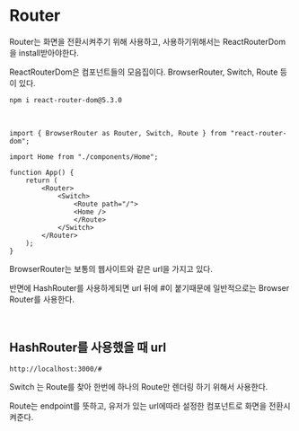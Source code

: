 # Router

Router는 화면을 전환시켜주기 위해 사용하고,
사용하기위해서는 ReactRouterDom을 install받아야한다.

ReactRouterDom은 컴포넌트들의 모음집이다.
BrowserRouter, Switch, Route 등이 있다.

    npm i react-router-dom@5.3.0

<br/>

    import { BrowserRouter as Router, Switch, Route } from "react-router-dom";

    import Home from "./components/Home";

    function App() {
        return (
            <Router>
                <Switch>
                    <Route path="/">
                    <Home />
                    </Route>
                </Switch>
            </Router>
        );
    }

BrowserRouter는 보통의 웹사이트와 같은 url을 가지고 있다.

반면에 HashRouter를 사용하게되면 url 뒤에 #이 붙기때문에 일반적으로는 Browser Router를 사용한다.

<br/>

## HashRouter를 사용했을 때 url

    http://localhost:3000/#

Switch 는 Route를 찾아 한번에 하나의 Route만 렌더링 하기 위해서 사용한다.

Route는 endpoint를 뜻하고, 유저가 있는 url에따라 설정한 컴포넌트로 화면을 전환시켜준다.

